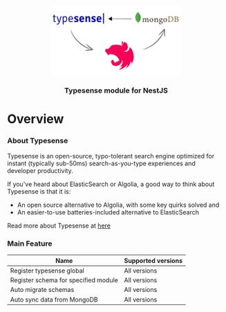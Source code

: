 <div align="center">
    <img src="https://raw.githubusercontent.com/hainguyen27798/typesense-nestjs/main/images/overview.png" width="300px" alt="typesense-nestjs"><br/>
    <h3>Typesense module for NestJS</h3>
</div>

# Overview

### About Typesense

Typesense is an open-source, typo-tolerant search engine optimized for instant (typically sub-50ms) search-as-you-type experiences and developer productivity.

If you've heard about ElasticSearch or Algolia, a good way to think about Typesense is that it is:
- An open source alternative to Algolia, with some key quirks solved and
- An easier-to-use batteries-included alternative to ElasticSearch

Read more about Typesense at [here](https://typesense.org/docs/overview/what-is-typesense.html)

### Main Feature

| Name                                 | Supported versions |
|--------------------------------------|--------------------|
| Register typesense global            | All versions       |
| Register schema for specified module | All versions       |
| Auto migrate schemas                 | All versions       |
| Auto sync data from MongoDB          | All versions       |
